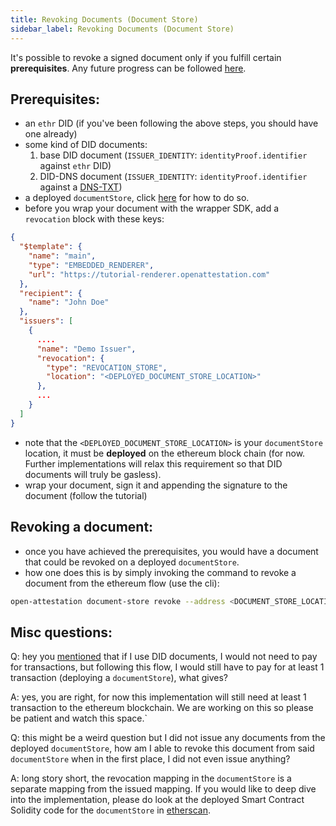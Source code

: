 ```yaml
---
title: Revoking Documents (Document Store)
sidebar_label: Revoking Documents (Document Store)
---
```


It's possible to revoke a signed document only if you fulfill certain **prerequisites**. Any future progress can be followed [here](https://github.com/Open-Attestation/adr/blob/master/issuing_using_did.md#for-documents-that-are-signed-directly).

## Prerequisites:

- an `ethr` DID (if you've been following the above steps, you should have one already)
- some kind of DID documents:
  1. base DID document (`ISSUER_IDENTITY`: `identityProof.identifier` against `ethr` DID)
  2. DID-DNS document (`ISSUER_IDENTITY`: `identityProof.identifier` against a [DNS-TXT](/docs/docs-section/how-does-it-work/issuance-identity))
- a deployed `documentStore`, click [here](/docs/integrator-section/verifiable-document/ethereum/document-store) for how to do so.
- before you wrap your document with the wrapper SDK, add a `revocation` block with these keys:

```json
{
  "$template": {
    "name": "main",
    "type": "EMBEDDED_RENDERER",
    "url": "https://tutorial-renderer.openattestation.com"
  },
  "recipient": {
    "name": "John Doe"
  },
  "issuers": [
    {
      ....
      "name": "Demo Issuer",
      "revocation": {
        "type": "REVOCATION_STORE",
        "location": "<DEPLOYED_DOCUMENT_STORE_LOCATION>"
      },
      ...
    }
  ]
}
```

<!-- TBD v3 document sample when that releases -->

- note that the `<DEPLOYED_DOCUMENT_STORE_LOCATION>` is your `documentStore` location, it must be **deployed** on the ethereum block chain (for now. Further implementations will relax this requirement so that DID documents will truly be gasless).
- wrap your document, sign it and appending the signature to the document (follow the tutorial)

## Revoking a document:

- once you have achieved the prerequisites, you would have a document that could be revoked on a deployed `documentStore`.
- how one does this is by simply invoking the command to revoke a document from the ethereum flow (use the cli):

```bash
open-attestation document-store revoke --address <DOCUMENT_STORE_LOCATION> --hash <HASH_OF_DOC(S)>  --network <NETWORK> --encrypted-wallet-path <PATH_OF_WALLET>
```

## Misc questions:

Q: hey you [mentioned](/docs/docs-section/how-does-it-work/comparison#price) that if I use DID documents, I would not need to pay for transactions, but following this flow, I would still have to pay for at least 1 transaction (deploying a `documentStore`), what gives?

A: yes, you are right, for now this implementation will still need at least 1 transaction to the ethereum blockchain. We are working on this so please be patient and watch this space.`

Q: this might be a weird question but I did not issue any documents from the deployed `documentStore`, how am I able to revoke this document from said `documentStore` when in the first place, I did not even issue anything?

A: long story short, the revocation mapping in the `documentStore` is a separate mapping from the issued mapping. If you would like to deep dive into the implementation, please do look at the deployed Smart Contract Solidity code for the `documentStore` in [etherscan](https://ropsten.etherscan.io/address/0x8bA63EAB43342AAc3AdBB4B827b68Cf4aAE5Caca#code).
